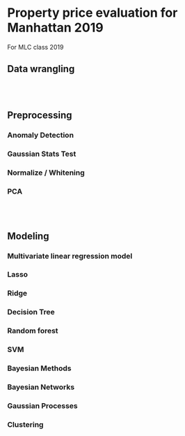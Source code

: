 # Property price evaluation for Manhattan 2019
For MLC class 2019

## Data wrangling
<br> 

## Preprocessing
### Anomaly Detection
### Gaussian Stats Test
### Normalize / Whitening
### PCA
<br> 

## Modeling
### Multivariate linear regression model
### Lasso
### Ridge
### Decision Tree
### Random forest
### SVM
### Bayesian Methods
### Bayesian Networks
### Gaussian Processes
### Clustering
